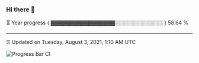 ### Hi there 👋

⏳ Year progress { ▓▓▓▓▓▓▓▓▓▓▓▓▓▓▓▓▓░░░░░░░░░░░░░ } 58.64 %

---

⏰ Updated on Tuesday, August 3, 2021, 1:10 AM UTC

![Progress Bar CI](https://github.com/arthurbuhl/arthurbuhl/workflows/Progress%20Bar%20CI/badge.svg)
